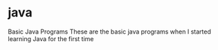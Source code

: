 # java
Basic Java Programs
These are the basic java programs when I started learning Java for the first time
